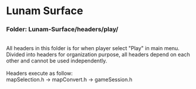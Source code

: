 # Lunam Surface
### Folder: Lunam-Surface/headers/play/
\
All headers in this folder is for when player select "Play" in main menu. \
Divided into headers for organization purpose, all headers depend on each other and cannot be used independently. \
\
Headers execute as follow:\
mapSelection.h -> mapConvert.h -> gameSession.h
